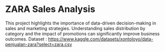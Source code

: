 # ZARA Sales Analysis
This project highlights the importance of data-driven decision-making in sales and marketing strategies. Understanding sales distribution by category and the impact of promotions can significantly improve business outcomes.
Dataset : https://www.kaggle.com/datasets/xontoloyo/data-penjualan-zara?select=zara.csv
